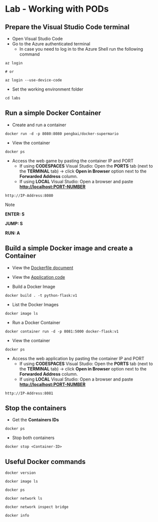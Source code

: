 # Lab - Working with PODs

## Prepare the Visual Studio Code terminal

* Open Visual Studio Code
* Go to the Azure authenticated terminal
  * In case you need to log in to the Azure Shell run the following command

```shell
az login

# or

az login --use-device-code
```

* Set the working environment folder

```shell
cd labs
```

## Run a simple Docker Container

* Create and run a container

```shell
docker run -d -p 8080:8080 pengbai/docker-supermario
```

* View the container

```shell
docker ps
```

* Access the web game by pasting the container IP and PORT
  * If using **CODESPACES** Visual Studio: Open the **PORTS** tab (next to the **TERMINAL** tab) -> click **Open in Browser** option next to the **Forwarded Address** column.
  * If using **LOCAL** Visual Studio: Open a browser and paste **<http://localhost:PORT-NUMBER>**

```shell
http://IP-Address:8080
```

> [!NOTE]
> **ENTER: S**
>
> **JUMP: S**
>
> **RUN: A**

## Build a simple Docker image and create a Container

* View the [Dockerfile document](./Dockerfile)

* View the [Application code](./app/app.py)

* Build a Docker Image

```shell
docker build . -t python-flask:v1
```

* List the Docker Images

```shell
docker image ls
```

* Run a Docker Container

```shell
docker container run -d -p 8081:5000 docker-flask:v1
```

* View the container

```shell
docker ps
```

* Access the web application by pasting the container IP and PORT
  * If using **CODESPACES** Visual Studio: Open the **PORTS** tab (next to the **TERMINAL** tab) -> click **Open in Browser** option next to the **Forwarded Address** column.
  * If using **LOCAL** Visual Studio: Open a browser and paste **<http://localhost:PORT-NUMBER>**

```shell
http://IP-Address:8081
```

## Stop the containers

* Get the **Containers IDs**

```shell
docker ps
```

* Stop both containers

```shell
docker stop <Container-ID>
```

## Useful Docker commands

```shell
docker version

docker image ls
    
docker ps
        
docker network ls

docker network inspect bridge

docker info
```
